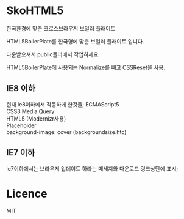 # SkoHTML5
한국환경에 맞춘 크로스브라우저 보일러 플래이트

HTML5BoilerPlate를 한국형에 맞춘 보일러 플래이트 입니다.

다운받으셔서 public폴더에서 작업하세요.

HTML5BoilerPlate에 사용되는 Normalize를 빼고 CSSReset을 사용.

## IE8 이하
현재 ie8이하에서 작동하게 한것들;
ECMAScript5  
CSS3 Media Query  
HTML5 (Modernizr사용)  
Placeholder  
background-image: cover (backgroundsize.htc)  

## IE7 이하
ie7이하에서는 브라우저 업데이트 하라는 메세지와 다운로드 링크상단에 표시;


# Licence
MIT
